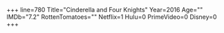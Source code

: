 +++
line=780
Title="Cinderella and Four Knights"
Year=2016
Age=""
IMDb="7.2"
RottenTomatoes=""
Netflix=1
Hulu=0
PrimeVideo=0
Disney=0
+++

